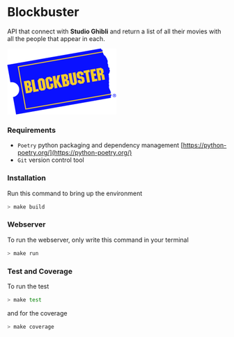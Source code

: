 # Blockbuster

API that connect with **Studio Ghibli** and return a list of all their movies with all the people that appear in each.

![Cars!!!](./doc/blockbuster.png "Blockbuster")



### Requirements

- `Poetry` python packaging and dependency management [https://python-poetry.org/](https://python-poetry.org/)
- `Git` version control tool

### Installation

Run this command to bring up the environment

```bash
> make build
```

### Webserver

To run the webserver, only write this command in your terminal

```bash
> make run
```

### Test and Coverage

To run the test

```bash
> make test
```

and for the coverage

```bash
> make coverage
```

